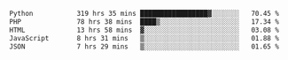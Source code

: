 <!--START_SECTION:waka-->

```txt
Python           319 hrs 35 mins █████████████████▓░░░░░░░   70.45 %
PHP              78 hrs 38 mins  ████▒░░░░░░░░░░░░░░░░░░░░   17.34 %
HTML             13 hrs 58 mins  ▓░░░░░░░░░░░░░░░░░░░░░░░░   03.08 %
JavaScript       8 hrs 31 mins   ▒░░░░░░░░░░░░░░░░░░░░░░░░   01.88 %
JSON             7 hrs 29 mins   ▒░░░░░░░░░░░░░░░░░░░░░░░░   01.65 %
```

<!--END_SECTION:waka-->
